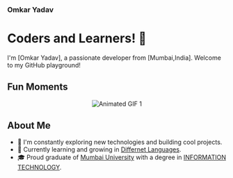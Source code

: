 ### Omkar Yadav

# Coders and Learners! 👋

I'm [Omkar Yadav], a passionate developer from [Mumbai,India]. Welcome to my GitHub playground!

<!-- Animated GIFs Section -->
## Fun Moments

<p align="center">
  <img src="https://media3.giphy.com/media/2IudUHdI075HL02Pkk/giphy.gif?cid=ecf05e4713durgbgxrpglwvhruzoq7jmqvwkn3c0wqqd0m2q&ep=v1_gifs_search&rid=giphy.gif&ct=g" alt="Animated GIF 1">
 
  <!-- Add more animated GIFs as needed -->
</p>

<!-- About Me Section -->
## About Me

- 🚀 I'm constantly exploring new technologies and building cool projects.
- 🌱 Currently learning and growing in [Differnet Languages](#).
- 🎓 Proud graduate of [Mumbai University](#) with a degree in [INFORMATION TECHNOLOGY](#).

